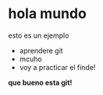 # hola mundo

esto es un ejemplo

* aprendere git
* mcuho
* voy a practicar el finde!

**que bueno esta git!**
